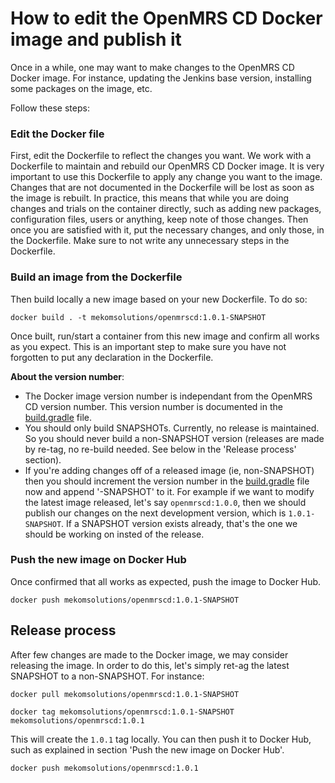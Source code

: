 # How to edit the OpenMRS CD Docker image and publish it

Once in a while, one may want to make changes to the OpenMRS CD Docker image.
For instance, updating the Jenkins base version, installing some packages on the image, etc.

Follow these steps:

### Edit the Docker file

First, edit the Dockerfile to reflect the changes you want.
We work with a Dockerfile to maintain and rebuild our OpenMRS CD Docker image.
It is very important to use this Dockerfile to apply any change you want to the image. Changes that are not documented in the Dockerfile will be lost as soon as the image is rebuilt.
In practice, this  means that while you are doing changes and trials on the container directly, such as adding new packages, configuration files, users or anything, keep note of those changes. Then once you are satisfied with it, put the necessary changes, and only those, in the Dockerfile. Make sure to not write any unnecessary steps in the Dockerfile.

### Build an image from the Dockerfile

Then build locally a new image based on your new Dockerfile. To do so:
```
docker build . -t mekomsolutions/openmrscd:1.0.1-SNAPSHOT
```

Once built, run/start a container from this new image and confirm all works as you expect. This is an important step to make sure you have not forgotten to put any declaration in the Dockerfile.

**About the version number**:
- The Docker image version number is independant from the OpenMRS CD version number. This version number is documented in the [build.gradle](./build.gradle) file.
- You should only build SNAPSHOTs. Currently, no release is maintained. So you should never build a non-SNAPSHOT version (releases are made by re-tag, no re-build needed. See below in the 'Release process' section).
- If you're adding changes off of a released image (ie, non-SNAPSHOT) then you should increment the version number in the [build.gradle](./build.gradle#L1) file now and append '-SNAPSHOT' to it.
For example if we want to modify the latest image released, let's say `openmrscd:1.0.0`, then we should publish our changes on the next development version, which is `1.0.1-SNAPSHOT`. If a SNAPSHOT version exists already, that's the one we should be working on insted of the release.


### Push the new image on Docker Hub

Once confirmed that all works as expected, push the image to Docker Hub.
```
docker push mekomsolutions/openmrscd:1.0.1-SNAPSHOT
```


## Release process

After few changes are made to the Docker image, we may consider releasing the image.
In order to do this, let's simply ret-ag the latest SNAPSHOT to a non-SNAPSHOT.
For instance:
```
docker pull mekomsolutions/openmrscd:1.0.1-SNAPSHOT

docker tag mekomsolutions/openmrscd:1.0.1-SNAPSHOT mekomsolutions/openmrscd:1.0.1
```

This will create the `1.0.1` tag locally.
You can then push it to Docker Hub, such as explained in section 'Push the new image on Docker Hub'.
```
docker push mekomsolutions/openmrscd:1.0.1
```
